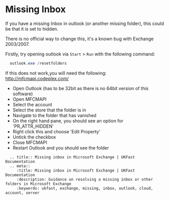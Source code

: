 # Missing Inbox

If you have a missing Inbox in outlook (or another missing folder), this could be that it is set to hidden.

There is no official way to change this, it's a known bug with Exchange 2003/2007.

Firstly, try opening outlook via `Start` > `Run` with the following command:

```powershell
  outlook.exe /resetfolders
```


If this does not work,you will need the following:
<http://mfcmapi.codeplex.com/>

* Open Outlook (has to be 32bit as there is no 64bit version of this software)
* Open MFCMAPI
* Select the account
* Select the store that the folder is in
* Navigate to the folder that has vanished
* On the right hand pane, you should see an option for 'PR_ATTR_HIDDEN'
* Right click this and choose 'Edit Property'
* Untick the checkbox
* Close MFCMAPI
* Restart Outlook and you should see the folder

```eval_rst
  .. title:: Missing inbox in Microsoft Exchange | UKFast Documentation
  .. meta::
     :title: Missing inbox in Microsoft Exchange | UKFast Documentation
     :description: Guidance on resolving a missing inbox or other folders in Microsoft Exchange
     :keywords: ukfast, exchange, missing, inbox, outlook, cloud, account, server

